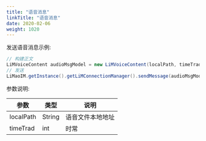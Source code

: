 ```yaml
---
title: "语音消息"
linkTitle: "语音消息"
date: 2020-02-06
weight: 1020
---
```


发送语音消息示例:
```java
// 构建正文
LiMVoiceContent audioMsgModel = new LiMVoiceContent(localPath, timeTrad);
// 发送
LiMaoIM.getInstance().getLiMConnectionManager().sendMessage(audioMsgModel, channelID, LiMChannelType.PERSONAL);
```

参数说明:


| 参数      | 类型   | 说明             |
| --------- | ------ | ---------------- |
| localPath | String | 语音文件本地地址 |
| timeTrad  | int    | 时常             |
